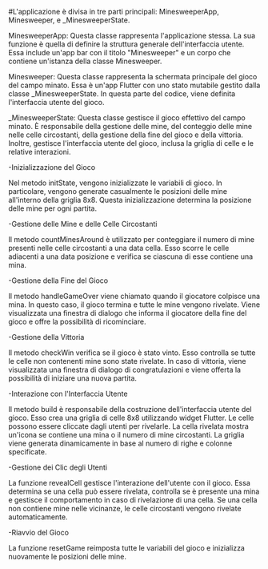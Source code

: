 #L'applicazione è divisa in tre parti principali: MinesweeperApp, Minesweeper, e _MinesweeperState.

MinesweeperApp: Questa classe rappresenta l'applicazione stessa. La sua funzione è quella di definire la struttura generale dell'interfaccia utente. Essa include 
un'app bar con il titolo "Minesweeper" e un corpo che contiene un'istanza della classe Minesweeper.

Minesweeper: Questa classe rappresenta la schermata principale del gioco del campo minato. Essa è un'app Flutter con uno stato mutabile gestito dalla classe 
_MinesweeperState. In questa parte del codice, viene definita l'interfaccia utente del gioco.

_MinesweeperState: Questa classe gestisce il gioco effettivo del campo minato. È responsabile della gestione delle mine, del conteggio delle mine nelle celle 
circostanti, della gestione della fine del gioco e della vittoria. Inoltre, gestisce l'interfaccia utente del gioco, inclusa la griglia di celle e le relative 
interazioni.

-Inizializzazione del Gioco

Nel metodo initState, vengono inizializzate le variabili di gioco. In particolare, vengono generate casualmente le posizioni delle mine all'interno della griglia 
8x8. Questa inizializzazione determina la posizione delle mine per ogni partita.

-Gestione delle Mine e delle Celle Circostanti

Il metodo countMinesAround è utilizzato per conteggiare il numero di mine presenti nelle celle circostanti a una data cella. Esso scorre le celle adiacenti a una 
data posizione e verifica se ciascuna di esse contiene una mina.

-Gestione della Fine del Gioco

Il metodo handleGameOver viene chiamato quando il giocatore colpisce una mina. In questo caso, il gioco termina e tutte le mine vengono rivelate. Viene visualizzata 
una finestra di dialogo che informa il giocatore della fine del gioco e offre la possibilità di ricominciare.

-Gestione della Vittoria

Il metodo checkWin verifica se il gioco è stato vinto. Esso controlla se tutte le celle non contenenti mine sono state rivelate. In caso di vittoria, viene 
visualizzata una finestra di dialogo di congratulazioni e viene offerta la possibilità di iniziare una nuova partita.

-Interazione con l'Interfaccia Utente

Il metodo build è responsabile della costruzione dell'interfaccia utente del gioco. Esso crea una griglia di celle 8x8 utilizzando widget Flutter. Le celle possono 
essere cliccate dagli utenti per rivelarle. La cella rivelata mostra un'icona se contiene una mina o il numero di mine circostanti. La griglia viene generata 
dinamicamente in base al numero di righe e colonne specificate.

-Gestione dei Clic degli Utenti

La funzione revealCell gestisce l'interazione dell'utente con il gioco. Essa determina se una cella può essere rivelata, controlla se è presente una mina e gestisce 
il comportamento in caso di rivelazione di una cella. Se una cella non contiene mine nelle vicinanze, le celle circostanti vengono rivelate automaticamente.

-Riavvio del Gioco

La funzione resetGame reimposta tutte le variabili del gioco e inizializza nuovamente le posizioni delle mine.
